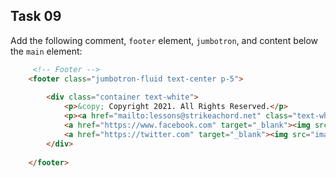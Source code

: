## Task 09
Add the following comment, `footer` element, `jumbotron`, and content below the `main` element:
```html    
     <!-- Footer -->
    <footer class="jumbotron-fluid text-center p-5">
       
        <div class="container text-white">
            <p>&copy; Copyright 2021. All Rights Reserved.</p>
            <p><a href="mailto:lessons@strikeachord.net" class="text-white">lessons@strikeachord.net</a></p>
            <a href="https://www.facebook.com" target="_blank"><img src="images/facebook-logo.png" alt="white Facebook logo" class="pr-4"></a> 
            <a href="https://twitter.com" target="_blank"><img src="images/twitter-logo.png" alt="white Twitter logo"></a> 
        </div>
        
    </footer>
```